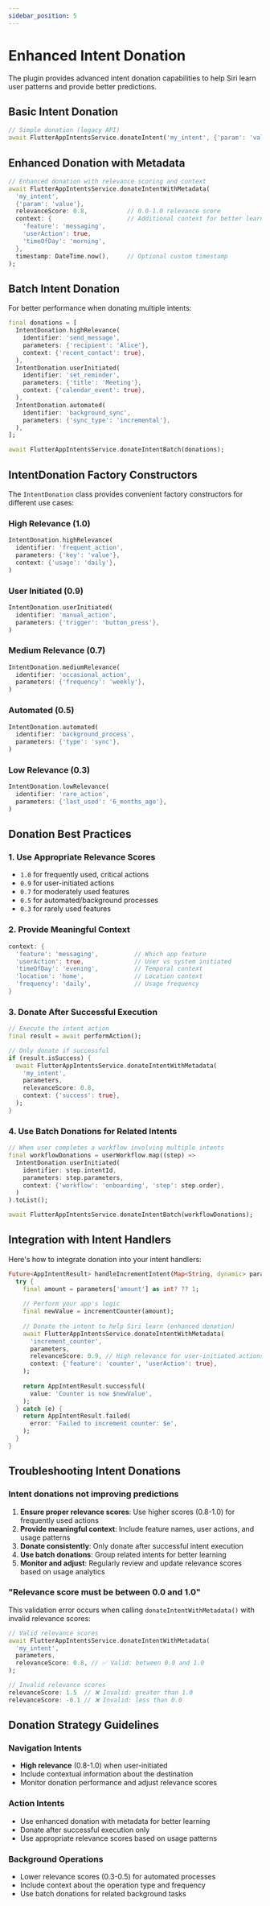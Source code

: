 ```yaml
---
sidebar_position: 5
---
```


# Enhanced Intent Donation

The plugin provides advanced intent donation capabilities to help Siri learn user patterns and provide better predictions.

## Basic Intent Donation

```dart
// Simple donation (legacy API)
await FlutterAppIntentsService.donateIntent('my_intent', {'param': 'value'});
```

## Enhanced Donation with Metadata

```dart
// Enhanced donation with relevance scoring and context
await FlutterAppIntentsService.donateIntentWithMetadata(
  'my_intent',
  {'param': 'value'},
  relevanceScore: 0.8,           // 0.0-1.0 relevance score
  context: {                     // Additional context for better learning
    'feature': 'messaging',
    'userAction': true,
    'timeOfDay': 'morning',
  },
  timestamp: DateTime.now(),     // Optional custom timestamp
);
```

## Batch Intent Donation

For better performance when donating multiple intents:

```dart
final donations = [
  IntentDonation.highRelevance(
    identifier: 'send_message',
    parameters: {'recipient': 'Alice'},
    context: {'recent_contact': true},
  ),
  IntentDonation.userInitiated(
    identifier: 'set_reminder',
    parameters: {'title': 'Meeting'},
    context: {'calendar_event': true},
  ),
  IntentDonation.automated(
    identifier: 'background_sync',
    parameters: {'sync_type': 'incremental'},
  ),
];

await FlutterAppIntentsService.donateIntentBatch(donations);
```

## IntentDonation Factory Constructors

The `IntentDonation` class provides convenient factory constructors for different use cases:

### High Relevance (1.0)
```dart
IntentDonation.highRelevance(
  identifier: 'frequent_action',
  parameters: {'key': 'value'},
  context: {'usage': 'daily'},
)
```

### User Initiated (0.9)
```dart
IntentDonation.userInitiated(
  identifier: 'manual_action',
  parameters: {'trigger': 'button_press'},
)
```

### Medium Relevance (0.7)
```dart
IntentDonation.mediumRelevance(
  identifier: 'occasional_action',
  parameters: {'frequency': 'weekly'},
)
```

### Automated (0.5)
```dart
IntentDonation.automated(
  identifier: 'background_process',
  parameters: {'type': 'sync'},
)
```

### Low Relevance (0.3)
```dart
IntentDonation.lowRelevance(
  identifier: 'rare_action',
  parameters: {'last_used': '6_months_ago'},
)
```

## Donation Best Practices

### 1. Use Appropriate Relevance Scores

- `1.0` for frequently used, critical actions
- `0.9` for user-initiated actions
- `0.7` for moderately used features
- `0.5` for automated/background processes
- `0.3` for rarely used features

### 2. Provide Meaningful Context

```dart
context: {
  'feature': 'messaging',          // Which app feature
  'userAction': true,              // User vs system initiated
  'timeOfDay': 'evening',          // Temporal context
  'location': 'home',              // Location context
  'frequency': 'daily',            // Usage frequency
}
```

### 3. Donate After Successful Execution

```dart
// Execute the intent action
final result = await performAction();

// Only donate if successful
if (result.isSuccess) {
  await FlutterAppIntentsService.donateIntentWithMetadata(
    'my_intent',
    parameters,
    relevanceScore: 0.8,
    context: {'success': true},
  );
}
```

### 4. Use Batch Donations for Related Intents

```dart
// When user completes a workflow involving multiple intents
final workflowDonations = userWorkflow.map((step) => 
  IntentDonation.userInitiated(
    identifier: step.intentId,
    parameters: step.parameters,
    context: {'workflow': 'onboarding', 'step': step.order},
  )
).toList();

await FlutterAppIntentsService.donateIntentBatch(workflowDonations);
```

## Integration with Intent Handlers

Here's how to integrate donation into your intent handlers:

```dart
Future<AppIntentResult> handleIncrementIntent(Map<String, dynamic> parameters) async {
  try {
    final amount = parameters['amount'] as int? ?? 1;
    
    // Perform your app's logic
    final newValue = incrementCounter(amount);
    
    // Donate the intent to help Siri learn (enhanced donation)
    await FlutterAppIntentsService.donateIntentWithMetadata(
      'increment_counter',
      parameters,
      relevanceScore: 0.9, // High relevance for user-initiated actions
      context: {'feature': 'counter', 'userAction': true},
    );
    
    return AppIntentResult.successful(
      value: 'Counter is now $newValue',
    );
  } catch (e) {
    return AppIntentResult.failed(
      error: 'Failed to increment counter: $e',
    );
  }
}
```

## Troubleshooting Intent Donations

### Intent donations not improving predictions

1. **Ensure proper relevance scores**: Use higher scores (0.8-1.0) for frequently used actions
2. **Provide meaningful context**: Include feature names, user actions, and usage patterns
3. **Donate consistently**: Only donate after successful intent execution
4. **Use batch donations**: Group related intents for better learning
5. **Monitor and adjust**: Regularly review and update relevance scores based on usage analytics

### "Relevance score must be between 0.0 and 1.0"

This validation error occurs when calling `donateIntentWithMetadata()` with invalid relevance scores:

```dart
// Valid relevance scores
await FlutterAppIntentsService.donateIntentWithMetadata(
  'my_intent',
  parameters,
  relevanceScore: 0.8, // ✅ Valid: between 0.0 and 1.0
);

// Invalid relevance scores
relevanceScore: 1.5  // ❌ Invalid: greater than 1.0
relevanceScore: -0.1 // ❌ Invalid: less than 0.0
```

## Donation Strategy Guidelines

### Navigation Intents
- **High relevance** (0.8-1.0) when user-initiated
- Include contextual information about the destination
- Monitor donation performance and adjust relevance scores

### Action Intents
- Use enhanced donation with metadata for better learning
- Donate after successful execution only
- Use appropriate relevance scores based on usage patterns

### Background Operations
- Lower relevance scores (0.3-0.5) for automated processes
- Include context about the operation type and frequency
- Use batch donations for related background tasks